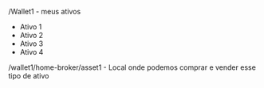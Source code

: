 /Wallet1 - meus ativos

- Ativo 1
- Ativo 2
- Ativo 3
- Ativo 4

/wallet1/home-broker/asset1 - Local onde podemos comprar e vender esse tipo de ativo